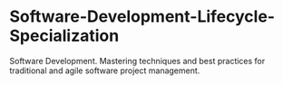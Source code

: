 # Software-Development-Lifecycle-Specialization
Software Development. Mastering techniques and best practices for traditional and agile software project management.
